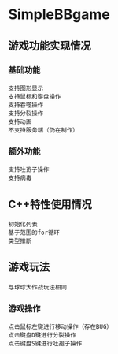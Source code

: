 # SimpleBBgame
## 游戏功能实现情况
### 基础功能
    支持图形显示
    支持鼠标和键盘操作
    支持吞噬操作
    支持分裂操作
    支持动画
    不支持服务端（仍在制作）
### 额外功能
    支持吐孢子操作
    支持病毒
## C++特性使用情况
    初始化列表
    基于范围的for循环
    类型推断
## 游戏玩法
    与球球大作战玩法相同
### 游戏操作
    点击鼠标左键进行移动操作（存在BUG）
    点击键盘D键进行分裂操作
    点击键盘S键进行吐孢子操作
    
    
    
